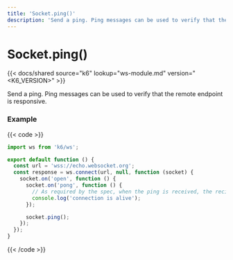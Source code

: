 ```yaml
---
title: 'Socket.ping()'
description: 'Send a ping. Ping messages can be used to verify that the remote endpoint is responsive.'
---
```


# Socket.ping()

{{< docs/shared source="k6" lookup="ws-module.md" version="<K6_VERSION>" >}}

Send a ping. Ping messages can be used to verify that the remote endpoint is responsive.

### Example

{{< code >}}

```javascript
import ws from 'k6/ws';

export default function () {
  const url = 'wss://echo.websocket.org';
  const response = ws.connect(url, null, function (socket) {
    socket.on('open', function () {
      socket.on('pong', function () {
        // As required by the spec, when the ping is received, the recipient must send back a pong.
        console.log('connection is alive');
      });

      socket.ping();
    });
  });
}
```

{{< /code >}}
